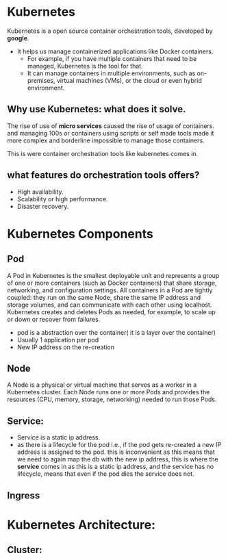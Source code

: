 # Kubernetes 

Kubernetes is a open source container orchestration tools, developed by **google**.
- It helps us manage containerized applications like Docker containers.
    - For example, if you have multiple containers that need to be managed, Kubernetes is the tool for that.
    - It can manage containers in multiple environments, such as on-premises, virtual machines (VMs), or the cloud or even hybrid environment.

## Why use Kubernetes: what does it solve.

The rise of use of **micro services** caused the rise of usage of containers. and managing 100s or containers using scripts or self made tools made it more complex and borderline impossible to manage those containers.

This is were container orchestration tools like kubernetes comes in.

## what features do orchestration tools offers?

- High availability.
- Scalability or high performance.
- Disaster recovery.

# Kubernetes Components

## Pod
A Pod in Kubernetes is the smallest deployable unit and represents a group of one or more containers (such as Docker containers) that share storage, networking, and configuration settings. All containers in a Pod are tightly coupled: they run on the same Node, share the same IP address and storage volumes, and can communicate with each other using localhost. Kubernetes creates and deletes Pods as needed, for example, to scale up or down or recover from failures.

- pod is a abstraction over the container( it is a layer over the container)
- Usually 1 application per pod
- New IP address on the re-creation


## Node

A Node is a physical or virtual machine that serves as a worker in a Kubernetes cluster. Each Node runs one or more Pods and provides the resources (CPU, memory, storage, networking) needed to run those Pods.

## Service:

- Service is a static ip address.
- as there is a lifecycle for the pod i.e., if the pod gets re-created a new IP address is assigned to the pod. this is inconvenient as this means that we need to again map the db with the new ip address, this is where the **service** comes in as this is a static ip address, and the service has no lifecycle, means that even if the pod dies the service does not. 


## Ingress

 
# Kubernetes Architecture:

## Cluster:



